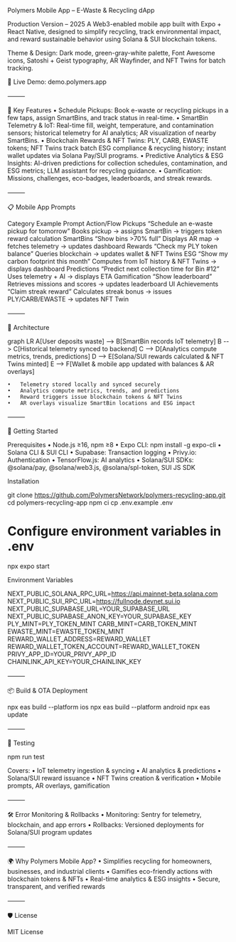 Polymers Mobile App – E-Waste & Recycling dApp

Production Version – 2025
A Web3-enabled mobile app built with Expo + React Native, designed to simplify recycling, track environmental impact, and reward sustainable behavior using Solana & SUI blockchain tokens.

Theme & Design: Dark mode, green-gray-white palette, Font Awesome icons, Satoshi + Geist typography, AR Wayfinder, and NFT Twins for batch tracking.

🔗 Live Demo: demo.polymers.app

⸻

📱 Key Features
	•	Schedule Pickups: Book e-waste or recycling pickups in a few taps, assign SmartBins, and track status in real-time.
	•	SmartBin Telemetry & IoT: Real-time fill, weight, temperature, and contamination sensors; historical telemetry for AI analytics; AR visualization of nearby SmartBins.
	•	Blockchain Rewards & NFT Twins: PLY, CARB, EWASTE tokens; NFT Twins track batch ESG compliance & recycling history; instant wallet updates via Solana Pay/SUI programs.
	•	Predictive Analytics & ESG Insights: AI-driven predictions for collection schedules, contamination, and ESG metrics; LLM assistant for recycling guidance.
	•	Gamification: Missions, challenges, eco-badges, leaderboards, and streak rewards.

⸻

📋 Mobile App Prompts

Category	Example Prompt	Action/Flow
Pickups	“Schedule an e-waste pickup for tomorrow”	Books pickup → assigns SmartBin → triggers token reward calculation
SmartBins	“Show bins >70% full”	Displays AR map → fetches telemetry → updates dashboard
Rewards	“Check my PLY token balance”	Queries blockchain → updates wallet & NFT Twins
ESG	“Show my carbon footprint this month”	Computes from IoT history & NFT Twins → displays dashboard
Predictions	“Predict next collection time for Bin #12”	Uses telemetry + AI → displays ETA
Gamification	“Show leaderboard”	Retrieves missions and scores → updates leaderboard UI
Achievements	“Claim streak reward”	Calculates streak bonus → issues PLY/CARB/EWASTE → updates NFT Twin


⸻

🔧 Architecture

graph LR
    A[User deposits waste] --> B[SmartBin records IoT telemetry]
    B --> C[Historical telemetry synced to backend]
    C --> D[Analytics compute metrics, trends, predictions]
    D --> E[Solana/SUI rewards calculated & NFT Twins minted]
    E --> F[Wallet & mobile app updated with balances & AR overlays]

	•	Telemetry stored locally and synced securely
	•	Analytics compute metrics, trends, and predictions
	•	Reward triggers issue blockchain tokens & NFT Twins
	•	AR overlays visualize SmartBin locations and ESG impact

⸻

🚀 Getting Started

Prerequisites
	•	Node.js ≥16, npm ≥8
	•	Expo CLI: npm install -g expo-cli
	•	Solana CLI & SUI CLI
	•	Supabase: Transaction logging
	•	Privy.io: Authentication
	•	TensorFlow.js: AI analytics
	•	Solana/SUI SDKs: @solana/pay, @solana/web3.js, @solana/spl-token, SUI JS SDK

Installation

git clone https://github.com/PolymersNetwork/polymers-recycling-app.git
cd polymers-recycling-app
npm ci
cp .env.example .env
# Configure environment variables in .env
npx expo start

Environment Variables

NEXT_PUBLIC_SOLANA_RPC_URL=https://api.mainnet-beta.solana.com
NEXT_PUBLIC_SUI_RPC_URL=https://fullnode.devnet.sui.io
NEXT_PUBLIC_SUPABASE_URL=YOUR_SUPABASE_URL
NEXT_PUBLIC_SUPABASE_ANON_KEY=YOUR_SUPABASE_KEY
PLY_MINT=PLY_TOKEN_MINT
CARB_MINT=CARB_TOKEN_MINT
EWASTE_MINT=EWASTE_TOKEN_MINT
REWARD_WALLET_ADDRESS=REWARD_WALLET
REWARD_WALLET_TOKEN_ACCOUNT=REWARD_WALLET_TOKEN
PRIVY_APP_ID=YOUR_PRIVY_APP_ID
CHAINLINK_API_KEY=YOUR_CHAINLINK_KEY


⸻

📦 Build & OTA Deployment

npx eas build --platform ios
npx eas build --platform android
npx eas update


⸻

🧪 Testing

npm run test

Covers:
	•	IoT telemetry ingestion & syncing
	•	AI analytics & predictions
	•	Solana/SUI reward issuance
	•	NFT Twins creation & verification
	•	Mobile prompts, AR overlays, gamification

⸻

🛠 Error Monitoring & Rollbacks
	•	Monitoring: Sentry for telemetry, blockchain, and app errors
	•	Rollbacks: Versioned deployments for Solana/SUI program updates

⸻

🌍 Why Polymers Mobile App?
	•	Simplifies recycling for homeowners, businesses, and industrial clients
	•	Gamifies eco-friendly actions with blockchain tokens & NFTs
	•	Real-time analytics & ESG insights
	•	Secure, transparent, and verified rewards

⸻

🛡 License

MIT License
